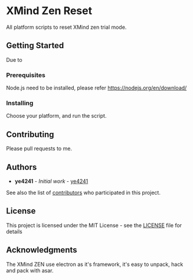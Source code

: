 # XMind Zen Reset
All platform scripts to reset XMind zen trial mode.

## Getting Started

Due to 

### Prerequisites

Node.js need to be installed, please refer https://nodejs.org/en/download/

### Installing

Choose your platform, and run the script.

## Contributing

Please pull requests to me.

## Authors

* **ye4241** - *Initial work* - [ye4241](https://github.com/ye4241)

See also the list of [contributors](https://github.com/ye4241/xmind-zen-reset/contributors) who participated in this project.

## License

This project is licensed under the MIT License - see the [LICENSE](LICENSE) file for details

## Acknowledgments

The XMind ZEN use electron as it's framework, it's easy to unpack, hack and pack with asar.

